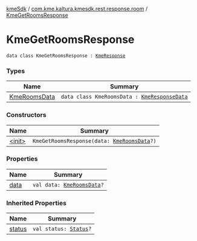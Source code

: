 [kmeSdk](../../index.md) / [com.kme.kaltura.kmesdk.rest.response.room](../index.md) / [KmeGetRoomsResponse](./index.md)

# KmeGetRoomsResponse

`data class KmeGetRoomsResponse : `[`KmeResponse`](../../com.kme.kaltura.kmesdk.rest.response/-kme-response/index.md)

### Types

| Name | Summary |
|---|---|
| [KmeRoomsData](-kme-rooms-data/index.md) | `data class KmeRoomsData : `[`KmeResponseData`](../../com.kme.kaltura.kmesdk.rest.response/-kme-response-data/index.md) |

### Constructors

| Name | Summary |
|---|---|
| [&lt;init&gt;](-init-.md) | `KmeGetRoomsResponse(data: `[`KmeRoomsData`](-kme-rooms-data/index.md)`?)` |

### Properties

| Name | Summary |
|---|---|
| [data](data.md) | `val data: `[`KmeRoomsData`](-kme-rooms-data/index.md)`?` |

### Inherited Properties

| Name | Summary |
|---|---|
| [status](../../com.kme.kaltura.kmesdk.rest.response/-kme-response/status.md) | `val status: `[`Status`](../../com.kme.kaltura.kmesdk.rest.response/-kme-response/-status/index.md)`?` |
